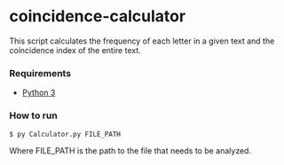 # coincidence-calculator

This script calculates the frequency of each letter in a given text and the coincidence index of the entire text. 

### Requirements

- [Python 3](https://www.python.org/downloads/)

### How to run

```bash
$ py Calculator.py FILE_PATH
```

Where FILE_PATH is the path to the file that needs to be analyzed.